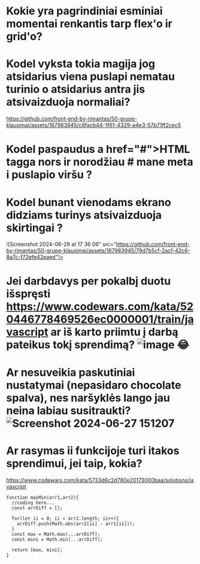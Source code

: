 # Kokie yra pagrindiniai esminiai momentai renkantis tarp flex'o ir grid'o?

# Kodel vyksta tokia magija jog atsidarius viena puslapi nematau turinio o atsidarius antra jis atsivaizduoja normaliai?


https://github.com/front-end-by-rimantas/50-grupe-klausimai/assets/167983945/c8facb44-1f61-4329-a4e3-57b71ff2cec5



# Kodel paspaudus  a href="#">HTML tagga nors ir norodžiau # mane meta i puslapio viršu ?

# Kodel bunant vienodams ekrano didziams turinys atsivaizduoja skirtingai ?

![Screenshot 2024-06-28 at 17 36 06" src="https://github.com/front-end-by-rimantas/50-grupe-klausimai/assets/167983945/79d7b5cf-2acf-42c6-8a7c-f72efe42eaed"]>

# Jei darbdavys per pokalbį duotu išspręsti https://www.codewars.com/kata/520446778469526ec0000001/train/javascript ar iš karto priimtu į darbą pateikus tokį sprendimą? ![image](https://github.com/front-end-by-rimantas/50-grupe-klausimai/assets/167983974/6b49c1db-1083-45b8-bb36-df93a8e9621c) 😂

# Ar nesuveikia paskutiniai nustatymai (nepasidaro chocolate spalva), nes naršyklės lango jau neina labiau susitraukti?![Screenshot 2024-06-27 151207](https://github.com/front-end-by-rimantas/50-grupe-klausimai/assets/167987399/11d2a8c0-fefa-4548-9a50-34c334b0ec25)

# Ar rasymas  ii funkcijoje turi itakos sprendimui, jei taip, kokia? 
https://www.codewars.com/kata/5733d6c2d780e20173000baa/solutions/javascript
~~~
function maxMin(arr1,arr2){
  //coding here...
  const arrDiff = [];
  
  for(let ii = 0; ii < arr2.length; ii++){
    arrDiff.push(Math.abs(arr2[ii] - arr1[ii]));   
  }
  const max = Math.max(...arrDiff);
  const mini = Math.min(...arrDiff);
  
  return [max, mini];
}
~~~
